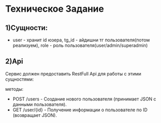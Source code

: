 # Техническое Задание
## 1)Сущности: 
* user - хранит id юзера, tg_id - айдишни  тг пользователя(потом реализуем), role - роль пользователя(user/admin/superadmin)
## 2)Api

Сервис должен предоставить RestFull Api для работы с этими сущностями:

методы:

*    POST /users - Создание нового пользователя (принимает JSON с данными пользователя).
*    GET /user/{id} - Получение информации о пользователе по ID (возвращает JSON).
